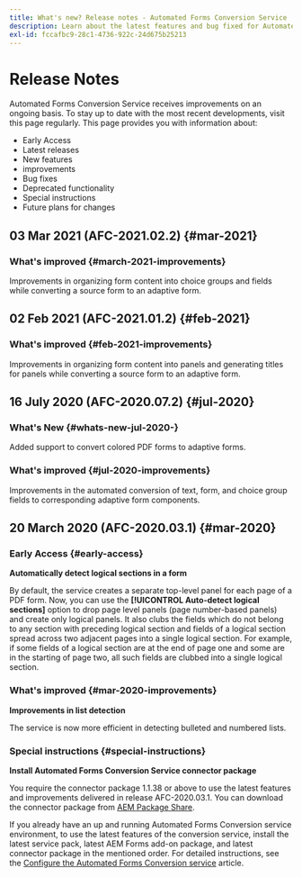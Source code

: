 ```yaml
---
title: What's new? Release notes - Automated Forms Conversion Service
description: Learn about the latest features and bug fixed for Automated Forms Conversion Service
exl-id: fccafbc9-28c1-4736-922c-24d675b25213
---
```

# Release Notes

Automated Forms Conversion Service receives improvements on an ongoing basis. To stay up to date with the most recent developments, visit this page regularly. This page provides you with information about:

* Early Access
* Latest releases
* New features
* improvements
* Bug fixes
* Deprecated functionality
* Special instructions
* Future plans for changes

## 03 Mar 2021 (AFC-2021.02.2) {#mar-2021}

### What's improved {#march-2021-improvements}

Improvements in organizing form content into choice groups and fields while converting a source form to an adaptive form.

## 02 Feb 2021 (AFC-2021.01.2) {#feb-2021}

### What's improved {#feb-2021-improvements}

Improvements in organizing form content into panels and generating titles for panels while converting a source form to an adaptive form.

## 16 July 2020 (AFC-2020.07.2) {#jul-2020}

### What's New {#whats-new-jul-2020-}

Added support to convert colored PDF forms to adaptive forms.

### What's improved {#jul-2020-improvements}

Improvements in the automated conversion of text, form, and choice group fields to corresponding adaptive form components.  


## 20 March 2020 (AFC-2020.03.1) {#mar-2020}

### Early Access {#early-access}

**Automatically detect logical sections in a form**

By default, the service creates a separate top-level panel for each page of a PDF form. Now, you can use the **[!UICONTROL Auto-detect logical sections]** option to drop page level panels (page number-based panels) and create only logical panels. It also clubs the fields which do not belong to any section with preceding logical section and fields of a logical section spread across two adjacent pages into a single logical section. For example, if some fields of a logical section are at the end of page one and some are in the starting of page two, all such fields are clubbed into a single logical section. 

### What's improved {#mar-2020-improvements}

**Improvements in list detection**

The service is now more efficient in detecting bulleted and numbered lists. 

### Special instructions {#special-instructions}

**Install Automated Forms Conversion Service connector package**

You require the connector package 1.1.38 or above to use the latest features and improvements delivered in release AFC-2020.03.1. You can download the connector package from [AEM Package Share](https://www.adobeaemcloud.com/content/marketplace/marketplaceProxy.html?packagePath=/content/companies/public/adobe/packages/cq650/featurepack/AFCS-Connector-2020.03.1).

If you already have an up and running Automated Forms Conversion service environment, to use the latest features of the conversion service, install the latest service pack, latest AEM Forms add-on package, and latest connector package in the mentioned order. For detailed instructions, see the [Configure the Automated Forms Conversion service](configure-service.md) article.
